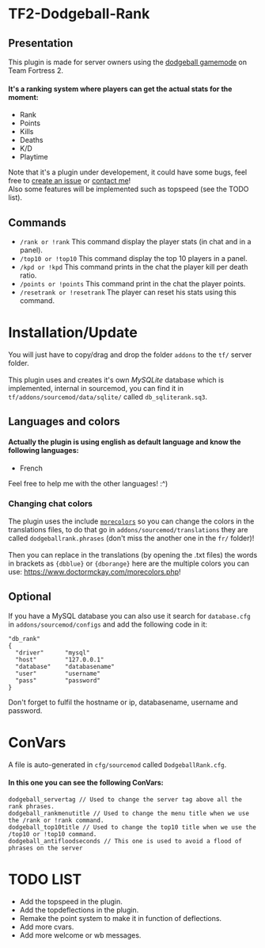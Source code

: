 <h1>TF2-Dodgeball-Rank</h1>

<h2>Presentation</h2>

This plugin is made for server owners using the <a href="https://forums.alliedmods.net/showthread.php?t=299275">dodgeball gamemode</a> on Team Fortress 2.</br>
<h4>It's a ranking system where players can get the actual stats for the moment:</h4>
<ul>
  <li>Rank</li>
  <li>Points</li>
  <li>Kills</li>
  <li>Deaths</li>
  <li>K/D</li>
  <li>Playtime</li>
</ul>

Note that it's a plugin under developement, it could have some bugs, feel free to <a href="https://github.com/walgrimfr/TF2-Dodgeball-Rank/issues">create an issue</a> or <a href="https://steamcommunity.com/id/walgrim/">contact me</a>!</br>
Also some features will be implemented such as topspeed (see the TODO list).</br>

<h2>Commands</h2>
<ul>
  <li><code>/rank or !rank</code> This command display the player stats (in chat and in a panel).</li>
  <li><code>/top10 or !top10</code> This command display the top 10 players in a panel.</li>
  <li><code>/kpd or !kpd</code> This command prints in the chat the player kill per death ratio.</li>
  <li><code>/points or !points</code> This command print in the chat the player points.</li>
  <li><code>/resetrank or !resetrank</code> The player can reset his stats using this command.</li>
</ul>

<h1>Installation/Update</h1>

You will just have to copy/drag and drop the folder <code>addons</code> to the <code>tf/</code> server folder.</br>
</br>
This plugin uses and creates it's own <em>MySQLite</em> database which is implemented, internal in sourcemod, you can find it in <code>tf/addons/sourcemod/data/sqlite/</code> called <code>db_sqliterank.sq3</code>.</br>

<h2>Languages and colors</h2>

<h4>Actually the plugin is using english as default language and know the following languages:</h4>
<ul>
  <li>French</li>
</ul>

Feel free to help me with the other languages! :^)</br>

<h3>Changing chat colors</h3>

The plugin uses the include <a href="https://forums.alliedmods.net/showthread.php?t=185016"><code>morecolors</code></a> so you can change the colors in the translations files, to do that go in <code>addons/sourcemod/translations</code> they are called <code>dodgeballrank.phrases</code> (don't miss the another one in the <code>fr/</code> folder)!</br>
</br>
Then you can replace in the translations (by opening the .txt files) the words in brackets as <code>{dbblue}</code> or <code>{dborange}</code> here are the multiple colors you can use: https://www.doctormckay.com/morecolors.php!

<h2>Optional</h2>

If you have a MySQL database you can also use it search for <code>database.cfg</code> in <code>addons/sourcemod/configs</code> and add the following code in it:
```
"db_rank"
{
  "driver"      "mysql"
  "host"        "127.0.0.1"
  "database"    "databasename"
  "user"        "username"
  "pass"        "password"
}
```
Don't forget to fulfil the hostname or ip, databasename, username and password.

<h1>ConVars</h1>

A file is auto-generated in <code>cfg/sourcemod</code> called <code>DodgeballRank.cfg</code>.</br>
<h4>In this one you can see the following ConVars:</h4>

```
dodgeball_servertag // Used to change the server tag above all the rank phrases.
dodgeball_rankmenutitle // Used to change the menu title when we use the /rank or !rank command.
dodgeball_top10title // Used to change the top10 title when we use the /top10 or !top10 command.
dodgeball_antifloodseconds // This one is used to avoid a flood of phrases on the server 
```

<h1>TODO LIST</h1>
<ul>
	<li>Add the topspeed in the plugin.</li>
	<li>Add the topdeflections in the plugin.</li>
	<li>Remake the point system to make it in function of deflections.</li>
	<li>Add more cvars.</li>
	<li>Add more welcome or wb messages.</li>
</ul>

